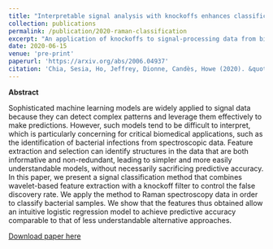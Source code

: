 ```yaml
---
title: "Interpretable signal analysis with knockoffs enhances classification of bacterial Raman spectra"
collection: publications
permalink: /publication/2020-raman-classification
excerpt: "An application of knockoffs to signal-processing data from biophysics."
date: 2020-06-15
venue: 'pre-print'
paperurl: 'https://arxiv.org/abs/2006.04937'
citation: 'Chia, Sesia, Ho, Jeffrey, Dionne, Candès, Howe (2020). &quot;Interpretable signal analysis with knockoffs enhances classification of bacterial Raman spectra.&quot; <i>pre-print at arXiv:2006.04937 </i>.'
---
```


**Abstract**

Sophisticated machine learning models are widely applied to signal data because they can detect complex patterns and leverage them effectively to make predictions. However, such models tend to be difficult to interpret, which is particularly concerning for critical biomedical applications, such as the identification of bacterial infections from spectroscopic data. Feature extraction and selection can identify structures in the data that are both informative and non-redundant, leading to simpler and more easily understandable models, without necessarily sacrificing predictive accuracy. In this paper, we present a signal classification method that combines wavelet-based feature extraction with a knockoff filter to control the false discovery rate. We apply the method to Raman spectroscopy data in order to classify bacterial samples. We show that the features thus obtained allow an intuitive logistic regression model to achieve predictive accuracy comparable to that of less understandable alternative approaches. 

[Download paper here](http://msesia.github.io/files/raman-spectra.pdf)
